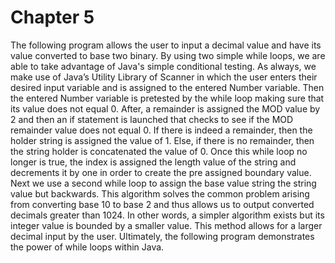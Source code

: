 Chapter 5
=========
The following program allows the user to input a decimal value and have its value converted to base two binary.
By using two simple while loops, we are able to take advantage of Java's simple conditional testing.
As always, we make use of Java’s Utility Library of Scanner in which the user enters their desired input variable and is assigned to the entered Number variable.
Then the entered Number variable is pretested by the while loop making sure that its value does not equal 0.
After, a remainder is assigned the MOD value by 2 and then an if statement is launched that checks to see if the MOD remainder value does not equal 0.
If there is indeed a remainder, then the holder string is assigned the value of 1.
Else, if there is no remainder, then the string holder is concatenated the value of 0.
Once this while loop no longer is true, the index is assigned the length value of the string and decrements it by one in order to create the pre assigned boundary value.
Next we use a second while loop to assign the base value string the string value but backwards.
This algorithm solves the common problem arising from converting base 10 to base 2 and thus allows us to output converted decimals greater than 1024.
In other words, a simpler algorithm exists but its integer value is bounded by a smaller value.
This method allows for a larger decimal input by the user.
Ultimately, the following program demonstrates the power of while loops within Java.
